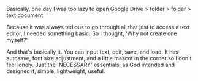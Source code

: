 Basically, one day I was too lazy to open Google Drive > folder > folder > text document

Because it was always tedious to go through all that just to access a text editor, I needed something basic. So I thought, 'Why not create one myself?'

And that's basically it. You can input text, edit, save, and load. It has autosave, font size adjustment, and a little mascot in the corner so I don't feel lonely. Just the 'NECESSARY' essentials, as God intended and designed it, simple, lightweight, useful.
